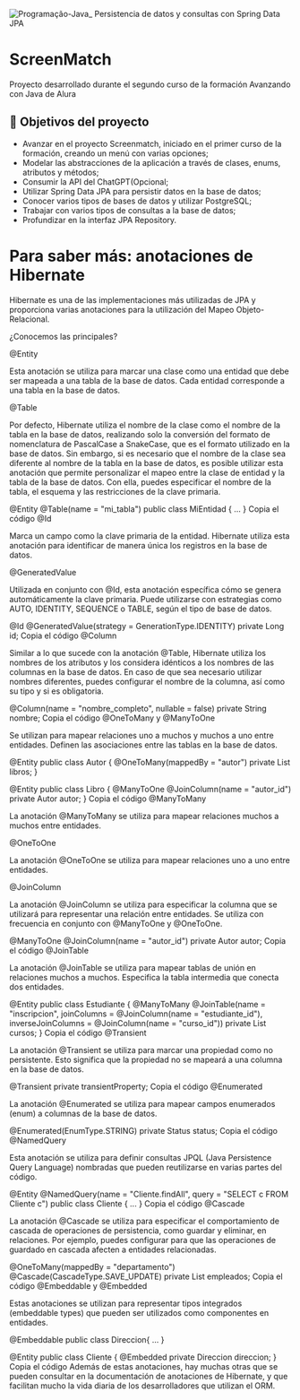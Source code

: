 ![Programação-Java_ Persistencia de datos y consultas con Spring Data JPA](https://github.com/genesysR-dev/2066-java-persitencia-de-datos-y-consultas-con-Spring-JPA/assets/91544872/e0e3a9f8-afc7-4e7b-be83-469351ef2d70)

# ScreenMatch

Proyecto desarrollado durante el segundo curso de la formación Avanzando con Java de Alura

## 🔨 Objetivos del proyecto

* Avanzar en el proyecto Screenmatch, iniciado en el primer curso de la formación, creando un menú con varias opciones;
* Modelar las abstracciones de la aplicación a través de clases, enums, atributos y métodos;
* Consumir la API del ChatGPT(Opcional;
* Utilizar Spring Data JPA para persistir datos en la base de datos;
* Conocer varios tipos de bases de datos y utilizar PostgreSQL;
* Trabajar con varios tipos de consultas a la base de datos;
* Profundizar en la interfaz JPA Repository.

# Para saber más: anotaciones de Hibernate


Hibernate es una de las implementaciones más utilizadas de JPA y proporciona varias anotaciones para la utilización del Mapeo Objeto-Relacional.

¿Conocemos las principales?

@Entity

Esta anotación se utiliza para marcar una clase como una entidad que debe ser mapeada a una tabla de la base de datos. Cada entidad corresponde a una tabla en la base de datos.

@Table

Por defecto, Hibernate utiliza el nombre de la clase como el nombre de la tabla en la base de datos, realizando solo la conversión del formato de nomenclatura de PascalCase a SnakeCase, que es el formato utilizado en la base de datos. Sin embargo, si es necesario que el nombre de la clase sea diferente al nombre de la tabla en la base de datos, es posible utilizar esta anotación que permite personalizar el mapeo entre la clase de entidad y la tabla de la base de datos. Con ella, puedes especificar el nombre de la tabla, el esquema y las restricciones de la clave primaria.

@Entity
@Table(name = "mi_tabla")
public class MiEntidad { ... }
Copia el código
@Id

Marca un campo como la clave primaria de la entidad. Hibernate utiliza esta anotación para identificar de manera única los registros en la base de datos.

@GeneratedValue

Utilizada en conjunto con @Id, esta anotación específica cómo se genera automáticamente la clave primaria. Puede utilizarse con estrategias como AUTO, IDENTITY, SEQUENCE o TABLE, según el tipo de base de datos.

@Id
@GeneratedValue(strategy = GenerationType.IDENTITY)
private Long id;
Copia el código
@Column

Similar a lo que sucede con la anotación @Table, Hibernate utiliza los nombres de los atributos y los considera idénticos a los nombres de las columnas en la base de datos. En caso de que sea necesario utilizar nombres diferentes, puedes configurar el nombre de la columna, así como su tipo y si es obligatoria.

@Column(name = "nombre_completo", nullable = false)
private String nombre;
Copia el código
@OneToMany y @ManyToOne

Se utilizan para mapear relaciones uno a muchos y muchos a uno entre entidades. Definen las asociaciones entre las tablas en la base de datos.

@Entity
public class Autor {
@OneToMany(mappedBy = "autor")
private List<Libro> libros;
}

@Entity
public class Libro {
@ManyToOne
@JoinColumn(name = "autor_id")
private Autor autor;
}
Copia el código
@ManyToMany

La anotación @ManyToMany se utiliza para mapear relaciones muchos a muchos entre entidades.

@OneToOne

La anotación @OneToOne se utiliza para mapear relaciones uno a uno entre entidades.

@JoinColumn

La anotación @JoinColumn se utiliza para especificar la columna que se utilizará para representar una relación entre entidades. Se utiliza con frecuencia en conjunto con @ManyToOne y @OneToOne.

@ManyToOne
@JoinColumn(name = "autor_id")
private Autor autor;
Copia el código
@JoinTable

La anotación @JoinTable se utiliza para mapear tablas de unión en relaciones muchos a muchos. Especifica la tabla intermedia que conecta dos entidades.

@Entity
public class Estudiante {
@ManyToMany
@JoinTable(name = "inscripcion",
joinColumns = @JoinColumn(name = "estudiante_id"),
inverseJoinColumns = @JoinColumn(name = "curso_id"))
private List<Curso> cursos;
}
Copia el código
@Transient

La anotación @Transient se utiliza para marcar una propiedad como no persistente. Esto significa que la propiedad no se mapeará a una columna en la base de datos.

@Transient
private transientProperty;
Copia el código
@Enumerated

La anotación @Enumerated se utiliza para mapear campos enumerados (enum) a columnas de la base de datos.

@Enumerated(EnumType.STRING)
private Status status;
Copia el código
@NamedQuery

Esta anotación se utiliza para definir consultas JPQL (Java Persistence Query Language) nombradas que pueden reutilizarse en varias partes del código.

@Entity
@NamedQuery(name = "Cliente.findAll", query = "SELECT c FROM Cliente c")
public class Cliente { ... }
Copia el código
@Cascade

La anotación @Cascade se utiliza para especificar el comportamiento de cascada de operaciones de persistencia, como guardar y eliminar, en relaciones. Por ejemplo, puedes configurar para que las operaciones de guardado en cascada afecten a entidades relacionadas.

@OneToMany(mappedBy = "departamento")
@Cascade(CascadeType.SAVE_UPDATE)
private List<Empleado> empleados;
Copia el código
@Embeddable y @Embedded

Estas anotaciones se utilizan para representar tipos integrados (embeddable types) que pueden ser utilizados como componentes en entidades.

@Embeddable
public class Direccion{ ... }

@Entity
public class Cliente {
@Embedded
private Direccion direccion;
}
Copia el código
Además de estas anotaciones, hay muchas otras que se pueden consultar en la documentación de anotaciones de Hibernate, y que facilitan mucho la vida diaria de los desarrolladores que utilizan el ORM.
